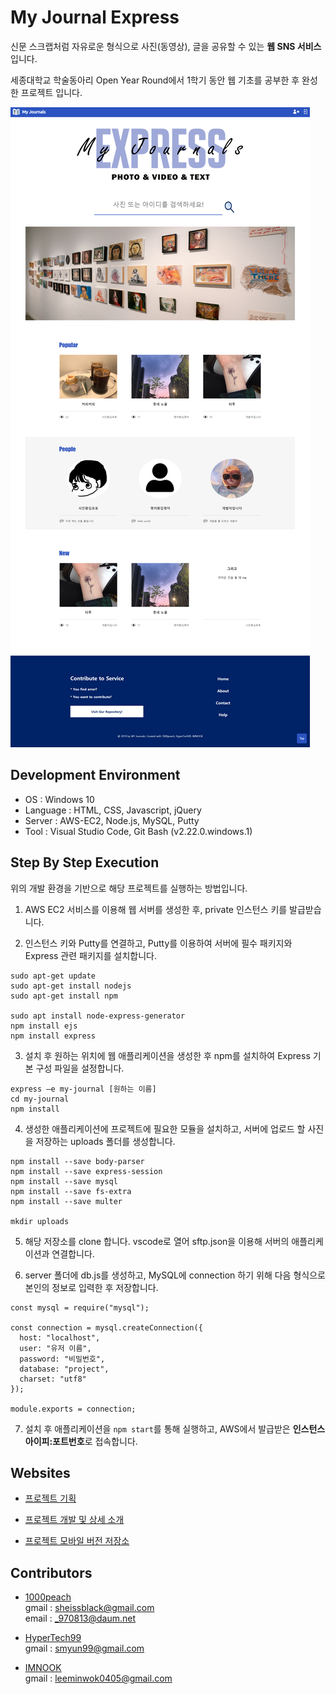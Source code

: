# My Journal Express

신문 스크랩처럼 자유로운 형식으로 사진(동영상), 글을 공유할 수 있는 **웹 SNS 서비스** 입니다.

세종대학교 학술동아리 Open Year Round에서 1학기 동안 웹 기초를 공부한 후 완성한 프로젝트 입니다.

![main](./public/images/main.png)

## Development Environment

* OS : Windows 10
* Language : HTML, CSS, Javascript, jQuery
* Server : AWS-EC2, Node.js, MySQL, Putty
* Tool : Visual Studio Code, Git Bash (v2.22.0.windows.1)

## Step By Step Execution

위의 개발 환경을 기반으로 해당 프로젝트를 실행하는 방법입니다.

1. AWS EC2 서비스를 이용해 웹 서버를 생성한 후, private 인스턴스 키를 발급받습니다.

2. 인스턴스 키와 Putty를 연결하고, Putty를 이용하여 서버에 필수 패키지와 Express 관련 패키지를 설치합니다. 

```
sudo apt-get update
sudo apt-get install nodejs
sudo apt-get install npm
  
sudo apt install node-express-generator
npm install ejs
npm install express
```

3. 설치 후 원하는 위치에 웹 애플리케이션을 생성한 후 npm를 설치하여 Express 기본 구성 파일을 설정합니다.

```
express –e my-journal [원하는 이름]
cd my-journal
npm install
```

4. 생성한 애플리케이션에 프로젝트에 필요한 모듈을 설치하고, 서버에 업로드 할 사진을 저장하는 uploads 폴더를 생성합니다.

```
npm install --save body-parser
npm install --save express-session
npm install --save mysql
npm install --save fs-extra
npm install --save multer

mkdir uploads
```

5. 해당 저장소를 clone 합니다. vscode로 열어 sftp.json을 이용해 서버의 애플리케이션과 연결합니다.

6. server 폴더에 db.js를 생성하고, MySQL에 connection 하기 위해 다음 형식으로 본인의 정보로 입력한 후 저장합니다.

```
const mysql = require("mysql");

const connection = mysql.createConnection({
  host: "localhost",
  user: "유저 이름",
  password: "비밀번호",
  database: "project",
  charset: "utf8"
});

module.exports = connection;
```

7. 설치 후 애플리케이션을 ```npm start```를 통해 실행하고, AWS에서 발급받은 **인스턴스 아이피:포트번호**로 접속합니다.

## Websites

* [프로젝트 기획](https://1000-peach.tistory.com/2)

* [프로젝트 개발 및 상세 소개](https://1000-peach.tistory.com/3)

* [프로젝트 모바일 버전 저장소](https://github.com/HyperTech99/My-Journal-Express-Mobile)

## Contributors

* [1000peach](https://github.com/1000peach)<br>
gmail : sheissblack@gmail.com<br>
email : _970813@daum.net

* [HyperTech99](https://github.com/HyperTech99)<br>
gmail : smyun99@gmail.com<br>

* [IMNOOK](https://github.com/IMNOOK)<br>
gmail : leeminwok0405@gmail.com
